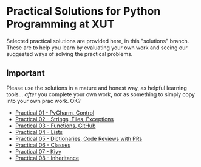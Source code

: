 # Practical Solutions for Python Programming at XUT

Selected practical solutions are provided here, in this "solutions" branch.  
These are to help you learn by evaluating your own work and seeing our suggested ways of solving the practical problems. 

## Important 

Please use the solutions in a mature and honest way, as helpful learning tools... _after_ you complete your own work, _not_ as something to simply copy into your own prac work. OK?

* [Practical 01 - PyCharm, Control](./prac_01)
* [Practical 02 - Strings, Files, Exceptions](./prac_02)
* [Practical 03 - Functions, GitHub](./prac_03)
* [Practical 04 - Lists](./prac_04)
* [Practical 05 - Dictionaries, Code Reviews with PRs](./prac_05)
* [Practical 06 - Classes](./prac_06)
* [Practical 07 - Kivy](./prac_07)
* [Practical 08 - Inheritance](./prac_08)
